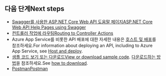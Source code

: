 ## <a name="next-steps"></a><span data-ttu-id="4619b-101">다음 단계</span><span class="sxs-lookup"><span data-stu-id="4619b-101">Next steps</span></span>

* [<span data-ttu-id="4619b-102">Swagger를 사용한 ASP.NET Core Web API 도움말 페이지</span><span class="sxs-lookup"><span data-stu-id="4619b-102">ASP.NET Core Web API Help Pages using Swagger</span></span>](xref:tutorials/web-api-help-pages-using-swagger)
* [<span data-ttu-id="4619b-103">컨트롤러 작업에 라우팅</span><span class="sxs-lookup"><span data-stu-id="4619b-103">Routing to Controller Actions</span></span>](xref:mvc/controllers/routing)
* <span data-ttu-id="4619b-104">Azure App Service를 비롯한 API 배포에 대한 자세한 내용은 [호스트 및 배포](xref:host-and-deploy/index)를 참조하세요.</span><span class="sxs-lookup"><span data-stu-id="4619b-104">For information about deploying an API, including to Azure App Service, see [Host and deploy](xref:host-and-deploy/index).</span></span>
* <span data-ttu-id="4619b-105">[샘플 코드 보기 또는 다운로드](https://github.com/aspnet/Docs/tree/master/aspnetcore/tutorials/first-web-api/sample)</span><span class="sxs-lookup"><span data-stu-id="4619b-105">[View or download sample code](https://github.com/aspnet/Docs/tree/master/aspnetcore/tutorials/first-web-api/sample).</span></span> <span data-ttu-id="4619b-106">[다운로드하는 방법](xref:tutorials/index#how-to-download-a-sample)을 참조하세요.</span><span class="sxs-lookup"><span data-stu-id="4619b-106">See [how to download](xref:tutorials/index#how-to-download-a-sample).</span></span>
* [<span data-ttu-id="4619b-107">Postman</span><span class="sxs-lookup"><span data-stu-id="4619b-107">Postman</span></span>](https://www.getpostman.com/)
